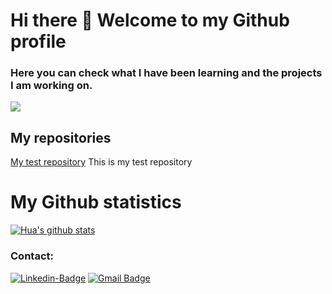 # Hi there 👋 Welcome to my Github profile

### Here you can check what I have been learning and the projects I am working on.

![](https://cdn.shortpixel.ai/spai/w_818+q_+ret_img+to_webp/https://www.eude.es/wp-content/uploads/2023/06/Dise%C3%B1o-sin-t%C3%ADtulo-3.png)

## My repositories

[My test repository](https://www.linkedin.com/in/carlos-mart%C3%ADnez-cant%C3%B3n-414131ab/) This is my test repository

# My Github statistics
[![Hua's github stats](https://github-readme-stats.vercel.app/api?username=carmar0&show_icons=true&theme=dark)](https://github.com/carmar0/github-readme-stats)

### Contact:
[![Linkedin-Badge](https://img.shields.io/badge/-Carlos_Martínez-blue?style=flat-squares&logo=Linkedin&logoColor=white&link=https://www.linkedin.com/in/carlos-mart%C3%ADnez-cant%C3%B3n-414131ab/)](https://www.linkedin.com/in/carlos-mart%C3%ADnez-cant%C3%B3n-414131ab/)
[![Gmail Badge](https://img.shields.io/badge/-cmartinezcanton@gmail.com-c14438?style=flat-square&logo=Gmail&logoColor=white&link=mailto:cmartinezcanton@gmail.com)](mailto:cmartinezcanton@gmail.com)
